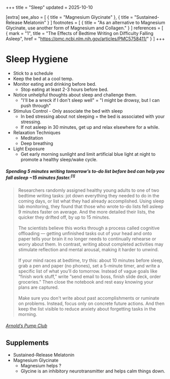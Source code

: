 +++
title = "Sleep"
updated = 2025-10-10

[extra]
see_also = [
    { title = "Magnesium Glycinate" },
    { title = "Sustained-Release Melatonin" }
]
footnotes = [
    { title = "As an alternative to Magnesium Glycinate, use another form of Magnesium and Collagen." }
]
references = [
    { mark = "1", title = "The Effects of Bedtime Writing on Difficulty Falling Asleep", href = "https://pmc.ncbi.nlm.nih.gov/articles/PMC5758411/" }
]
+++

# Sleep Hygiene
- Stick to a schedule
- Keep the bed at a cool temp.
- Monitor eating and drinking before bed. 
    - Stop eating at least 2-3 hours before bed.
- Notice unhelpful thoughts about sleep and challenge them.
    - "I'll be a wreck if I don't sleep well" = "I might be drowsy, but I can push through"
- Stimulus Control - Only associate the bed with sleep
    - In bed stressing about not sleeping = the bed is associated with your stressing.
    - If not asleep in 30 minutes, get up and relax elsewhere for a while.
- Relaxation Techniques
    - Meditation
    - Deep breathing
- Light Exposure
    - Get early morning sunlight and limit artificial blue light at night to promote a healthy sleep/wake cycle.


##### Spending 5 minutes writing tomorrow’s to-do list before bed can help you fall asleep ~15 minutes faster.<sup>[1]</sup>

> Researchers randomly assigned healthy young adults to one of two bedtime writing tasks: jot down everything they needed to do in the coming days, or list what they had already accomplished. Using sleep lab monitoring, they found that those who wrote to-do lists fell asleep 9 minutes faster on average. And the more detailed their lists, the quicker they drifted off, by up to 15 minutes.
> <br><br>
> The scientists believe this works through a process called cognitive offloading — getting unfinished tasks out of your head and onto paper tells your brain it no longer needs to continually rehearse or worry about them. In contrast, writing about completed activities may stimulate reflection and mental arousal, making it harder to unwind.
> <br><br>
> If your mind races at bedtime, try this: about 10 minutes before sleep, grab a pen and paper (no phones), set a 5-minute timer, and write a specific list of what you’ll do tomorrow. Instead of vague goals like “finish work stuff,” write “send email to boss, finish slide deck, order groceries.” Then close the notebook and rest easy knowing your plans are captured.
> <br><br>
> Make sure you don't write about past accomplishments or ruminate on problems. Instead, focus only on concrete future actions. And then keep the list visible to reduce anxiety about forgetting tasks in the morning. 
###### [Arnold’s Pump Club](https://arnoldspumpclub.com/blogs/newsletter/how-to-fall-asleep-15-minutes-faster)


## Supplements
- Sustained-Release Melatonin
- Magnesium Glycinate
    - Magnesium helps ?
    - Glycine is an inhibitory neurotransmitter and helps calm things down.

